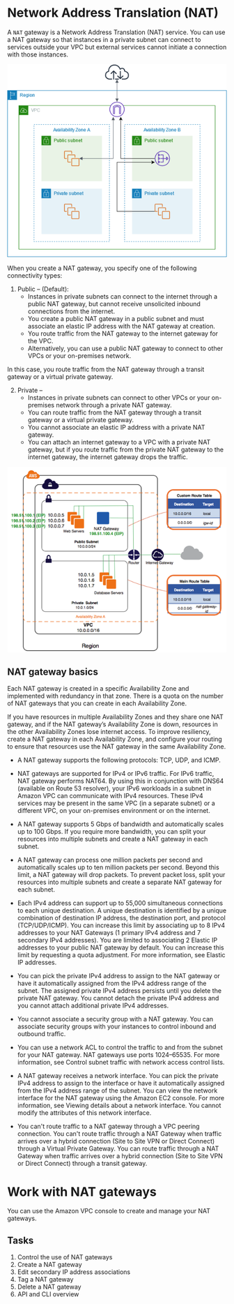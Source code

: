 # Network Address Translation (NAT)

A `NAT` gateway is a Network Address Translation (NAT) service. You can use a NAT gateway so that instances in a private subnet can connect to services outside your VPC but external services cannot initiate a connection with those instances.

![Network Address Translation (NAT)](images/image.png)

When you create a NAT gateway, you specify one of the following connectivity types:

1. Public – (Default):
   - Instances in private subnets can connect to the internet through a public NAT gateway, but cannot receive unsolicited inbound connections from the internet.
   - You create a public NAT gateway in a public subnet and must associate an elastic IP address with the NAT gateway at creation.
   - You route traffic from the NAT gateway to the internet gateway for the VPC.
   - Alternatively, you can use a public NAT gateway to connect to other VPCs or your on-premises network.

In this case, you route traffic from the NAT gateway through a transit gateway or a virtual private gateway.

2. Private –
   - Instances in private subnets can connect to other VPCs or your on-premises network through a private NAT gateway.
   - You can route traffic from the NAT gateway through a transit gateway or a virtual private gateway.
   - You cannot associate an elastic IP address with a private NAT gateway.
   - You can attach an internet gateway to a VPC with a private NAT gateway, but if you route traffic from the private NAT gateway to the internet gateway, the internet gateway drops the traffic.

![NAT Gateway Architecture](image.png)

## NAT gateway basics

Each NAT gateway is created in a specific Availability Zone and implemented with redundancy in that zone. There is a quota on the number of NAT gateways that you can create in each Availability Zone. 

If you have resources in multiple Availability Zones and they share one NAT gateway, and if the NAT gateway’s Availability Zone is down, resources in the other Availability Zones lose internet access. To improve resiliency, create a NAT gateway in each Availability Zone, and configure your routing to ensure that resources use the NAT gateway in the same Availability Zone.

- A NAT gateway supports the following protocols: TCP, UDP, and ICMP.

- NAT gateways are supported for IPv4 or IPv6 traffic. For IPv6 traffic, NAT gateway performs NAT64. By using this in conjunction with DNS64 (available on Route 53 resolver), your IPv6 workloads in a subnet in Amazon VPC can communicate with IPv4 resources. These IPv4 services may be present in the same VPC (in a separate subnet) or a different VPC, on your on-premises environment or on the internet.

- A NAT gateway supports 5 Gbps of bandwidth and automatically scales up to 100 Gbps. If you require more bandwidth, you can split your resources into multiple subnets and create a NAT gateway in each subnet.

- A NAT gateway can process one million packets per second and automatically scales up to ten million packets per second. Beyond this limit, a NAT gateway will drop packets. To prevent packet loss, split your resources into multiple subnets and create a separate NAT gateway for each subnet.

- Each IPv4 address can support up to 55,000 simultaneous connections to each unique destination. A unique destination is identified by a unique combination of destination IP address, the destination port, and protocol (TCP/UDP/ICMP). You can increase this limit by associating up to 8 IPv4 addresses to your NAT Gateways (1 primary IPv4 address and 7 secondary IPv4 addresses). You are limited to associating 2 Elastic IP addresses to your public NAT gateway by default. You can increase this limit by requesting a quota adjustment. For more information, see Elastic IP addresses.

- You can pick the private IPv4 address to assign to the NAT gateway or have it automatically assigned from the IPv4 address range of the subnet. The assigned private IPv4 address persists until you delete the private NAT gateway. You cannot detach the private IPv4 address and you cannot attach additional private IPv4 addresses.

- You cannot associate a security group with a NAT gateway. You can associate security groups with your instances to control inbound and outbound traffic.

- You can use a network ACL to control the traffic to and from the subnet for your NAT gateway. NAT gateways use ports 1024–65535. For more information, see Control subnet traffic with network access control lists.

- A NAT gateway receives a network interface. You can pick the private IPv4 address to assign to the interface or have it automatically assigned from the IPv4 address range of the subnet. You can view the network interface for the NAT gateway using the Amazon EC2 console. For more information, see Viewing details about a network interface. You cannot modify the attributes of this network interface.

- You can't route traffic to a NAT gateway through a VPC peering connection. You can't route traffic through a NAT Gateway when traffic arrives over a hybrid connection (Site to Site VPN or Direct Connect) through a Virtual Private Gateway. You can route traffic through a NAT Gateway when traffic arrives over a hybrid connection (Site to Site VPN or Direct Connect) through a transit gateway.

# Work with NAT gateways

You can use the Amazon VPC console to create and manage your NAT gateways.

## Tasks
1. Control the use of NAT gateways
2. Create a NAT gateway
3. Edit secondary IP address associations
4. Tag a NAT gateway
5. Delete a NAT gateway
6. API and CLI overview